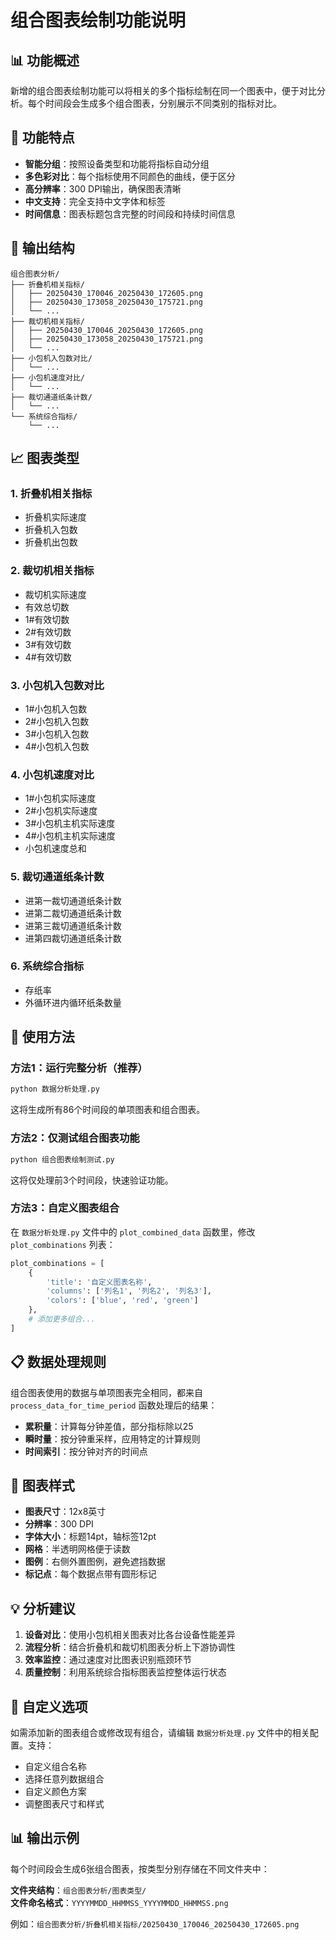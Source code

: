 # 组合图表绘制功能说明

## 📊 功能概述

新增的组合图表绘制功能可以将相关的多个指标绘制在同一个图表中，便于对比分析。每个时间段会生成多个组合图表，分别展示不同类别的指标对比。

## 🎯 功能特点

- **智能分组**：按照设备类型和功能将指标自动分组
- **多色彩对比**：每个指标使用不同颜色的曲线，便于区分
- **高分辨率**：300 DPI输出，确保图表清晰
- **中文支持**：完全支持中文字体和标签
- **时间信息**：图表标题包含完整的时间段和持续时间信息

## 📁 输出结构

```
组合图表分析/
├── 折叠机相关指标/
│   ├── 20250430_170046_20250430_172605.png
│   ├── 20250430_173058_20250430_175721.png
│   └── ...
├── 裁切机相关指标/
│   ├── 20250430_170046_20250430_172605.png
│   ├── 20250430_173058_20250430_175721.png
│   └── ...
├── 小包机入包数对比/
│   └── ...
├── 小包机速度对比/
│   └── ...
├── 裁切通道纸条计数/
│   └── ...
└── 系统综合指标/
    └── ...
```

## 📈 图表类型

### 1. 折叠机相关指标
- 折叠机实际速度
- 折叠机入包数
- 折叠机出包数

### 2. 裁切机相关指标  
- 裁切机实际速度
- 有效总切数
- 1#有效切数
- 2#有效切数
- 3#有效切数
- 4#有效切数

### 3. 小包机入包数对比
- 1#小包机入包数
- 2#小包机入包数
- 3#小包机入包数
- 4#小包机入包数

### 4. 小包机速度对比
- 1#小包机实际速度
- 2#小包机实际速度
- 3#小包机主机实际速度
- 4#小包机主机实际速度
- 小包机速度总和

### 5. 裁切通道纸条计数
- 进第一裁切通道纸条计数
- 进第二裁切通道纸条计数
- 进第三裁切通道纸条计数
- 进第四裁切通道纸条计数

### 6. 系统综合指标
- 存纸率
- 外循环进内循环纸条数量

## 🔧 使用方法

### 方法1：运行完整分析（推荐）
```bash
python 数据分析处理.py
```
这将生成所有86个时间段的单项图表和组合图表。

### 方法2：仅测试组合图表功能
```bash
python 组合图表绘制测试.py
```
这将仅处理前3个时间段，快速验证功能。

### 方法3：自定义图表组合
在 `数据分析处理.py` 文件中的 `plot_combined_data` 函数里，修改 `plot_combinations` 列表：

```python
plot_combinations = [
    {
        'title': '自定义图表名称',
        'columns': ['列名1', '列名2', '列名3'],
        'colors': ['blue', 'red', 'green']
    },
    # 添加更多组合...
]
```

## 📋 数据处理规则

组合图表使用的数据与单项图表完全相同，都来自 `process_data_for_time_period` 函数处理后的结果：

- **累积量**：计算每分钟差值，部分指标除以25
- **瞬时量**：按分钟重采样，应用特定的计算规则
- **时间索引**：按分钟对齐的时间点

## 🎨 图表样式

- **图表尺寸**：12x8英寸
- **分辨率**：300 DPI
- **字体大小**：标题14pt，轴标签12pt
- **网格**：半透明网格便于读数
- **图例**：右侧外置图例，避免遮挡数据
- **标记点**：每个数据点带有圆形标记

## 💡 分析建议

1. **设备对比**：使用小包机相关图表对比各台设备性能差异
2. **流程分析**：结合折叠机和裁切机图表分析上下游协调性
3. **效率监控**：通过速度对比图表识别瓶颈环节
4. **质量控制**：利用系统综合指标图表监控整体运行状态

## 🔧 自定义选项

如需添加新的图表组合或修改现有组合，请编辑 `数据分析处理.py` 文件中的相关配置。支持：

- 自定义组合名称
- 选择任意列数据组合
- 自定义颜色方案
- 调整图表尺寸和样式

## 📊 输出示例

每个时间段会生成6张组合图表，按类型分别存储在不同文件夹中：

**文件夹结构**：`组合图表分析/图表类型/`  
**文件命名格式**：`YYYYMMDD_HHMMSS_YYYYMMDD_HHMMSS.png`

例如：`组合图表分析/折叠机相关指标/20250430_170046_20250430_172605.png` 